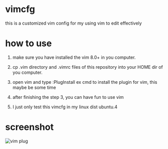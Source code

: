 # vimcfg
this is a customized vim config for my using vim to edit effectively

# how to use
1. make sure you have installed the vim 8.0+ in you computer.

2. cp .vim directory and .vimrc files of this repository into your HOME dir of you computer.

3. open vim and type :PlugInstall ex cmd to install the plugin for vim, this maybe be some time

4. after finishing the step 3, you can have fun to use vim 

5. I just only test this vimcfg in my linux dist ubuntu.4

# screenshot
![vim plug]()
